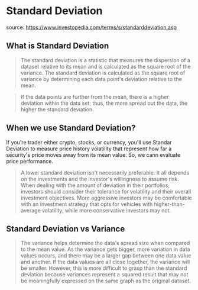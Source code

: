 # Standard Deviation
source: https://www.investopedia.com/terms/s/standarddeviation.asp
## What is Standard Deviation
> The standard deviation is a statistic that measures the dispersion of a dataset relative to its mean and is calculated as the square root of the variance. The standard deviation is calculated as the square root of variance by determining each data point's deviation relative to the mean.

> If the data points are further from the mean, there is a higher deviation within the data set; thus, the more spread out the data, the higher the standard deviation.

## When we use Standard Deviation?
If you're trader either crypto, stocks, or currency, you'll use Standar Deviation to measure price history volatility that represent how far a security's price moves away from its mean value. So, we cann evaluate price performance.
> A lower standard deviation isn't necessarily preferable. It all depends on the investments and the investor's willingness to assume risk. When dealing with the amount of deviation in their portfolios, investors should consider their tolerance for volatility and their overall investment objectives. More aggressive investors may be comfortable with an investment strategy that opts for vehicles with higher-than-average volatility, while more conservative investors may not.

## Standard Deviation vs Variance
> The variance helps determine the data's spread size when compared to the mean value. As the variance gets bigger, more variation in data values occurs, and there may be a larger gap between one data value and another. If the data values are all close together, the variance will be smaller. However, this is more difficult to grasp than the standard deviation because variances represent a squared result that may not be meaningfully expressed on the same graph as the original dataset.




